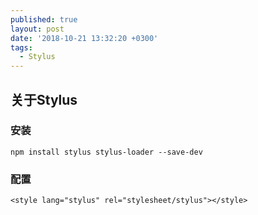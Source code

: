 ```yaml
---
published: true
layout: post
date: '2018-10-21 13:32:20 +0300'
tags:
  - Stylus
---
```

## 关于Stylus

### 安装

```
npm install stylus stylus-loader --save-dev
```
### 配置

```
<style lang="stylus" rel="stylesheet/stylus"></style>
```
